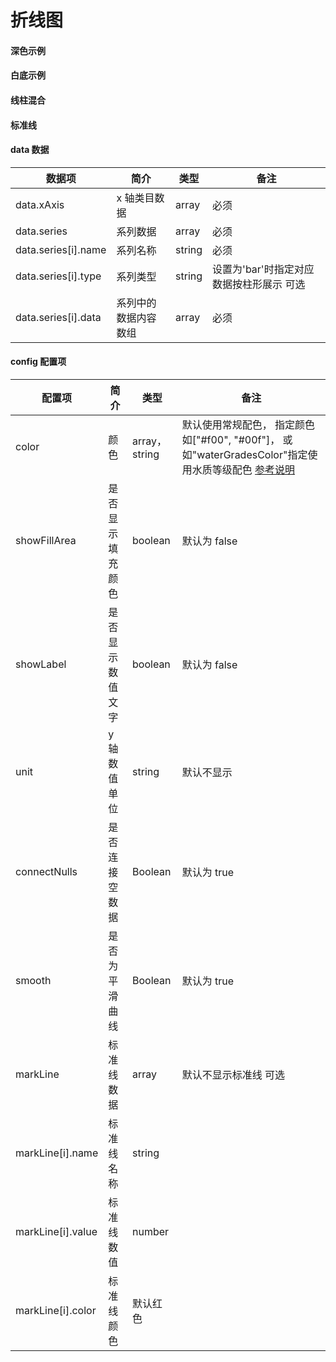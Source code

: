 # 折线图

#### 深色示例

<vuep template="#simple"></vuep>

<script v-pre type="text/x-template" id="simple">
<template>
    <e-line 
		:data="data" 
		:config="{
		    showFillArea: true
		}"
		style="width: 600px; height: 400px;background: #04233c">
	</e-line>
</template>

<script>
  export default {
	created () {
		this.$xEchart.setChartConfig({
			THEME_COLOR: 'dark'
		});
	},
    data () {
      return {
        data: {
            xAxis: ['2014年', '2015年', '2016年', '2017年', '2018年', '2019年'],
            series: [
                {
                    name: '2018年',
                    data: [22, 33, 28, 36, 28, 35]
                },
                {
                    name: '2019年',
                    data: [28, 36, 28, 35, 22, 33]
                }
            ]
        }
      }
    }
  }
</script>
</script>

#### 白底示例

<vuep template="#simple_1"></vuep>

<script v-pre type="text/x-template" id="simple_1">
<template>
    <e-line 
        :data="data" 
        :config="{
            showFillArea: true
        }"
        style="width: 600px; height: 400px;"
    ></e-line>
</template>

<script>
  export default {
	created () {
	  	this.$xEchart.setChartConfig({
	  		THEME_COLOR: 'light'
	  	});
	},
    data () {
      return {
        data: {
            xAxis: ['2014年', '2015年', '2016年', '2017年', '2018年', '2019年'],
            series: [
                {
                    name: '2018年',
                    data: [20, 33, 28, 36, 28, 35]
                },
                {
                    name: '2019年',
                    data: [28, 36, 28, 30, 22, 33]
                }
            ]
        }
      }
    }
  }
</script>
</script>

#### 线柱混合

<vuep template="#simple_2"></vuep>

<script v-pre type="text/x-template" id="simple_2">
<template>
    <e-line 
        :data="data"
        style="width: 600px; height: 400px;"
    ></e-line>
</template>

<script>
  export default {
    data () {
      return {
        data: {
            xAxis: ['2014年', '2015年', '2016年', '2017年', '2018年', '2019年'],
            series: [
                {
                    name: '均值',
                    type: 'bar',
                    data: [2, 1, 2, 4, 5, 3]
                },
                {
                    name: '2018年',
                    data: [2.5, 1.5, 3, 4, 5.5, 3.5]
                },
                {
                    name: '2019年',
                    data: [1.5, 0.5, 1, 4, 4.8, 2.5]
                }
            ]
        }
      }
    }
  }
</script>
</script>

#### 标准线

<vuep template="#simple_3"></vuep>

<script v-pre type="text/x-template" id="simple_3">
<template>
    <e-line 
        :data="data"
        :config="{
            markLine: markLine,
			      showFillArea: true
        }"
		:option="lineOpt"
        style="width: 600px; height: 400px;"
    ></e-line>
</template>

<script>
  export default {
    data () {
      return {
        data: {
            xAxis: ['2014年', '2015年', '2016年', '2017年', '2018年', '2019年'],
            series: [
                {
                    name: '2018年',
                    data: [2.5, 1.5, 3, 4, 5.5, 3.5]
                },
                {
                    name: '2019年',
                    data: [1.5, 0.5, 1, 4, 4.8, 2.5]
                }
            ]
        },
        markLine: [
          	//如果需要格式化标准线的label,可以在给设置数据的时候直接修改name值
            {name: '标准值', value: 5, color: '#f68b17'},
            {name: '目标值（5mg/L）', value: 4, color: '#f00'},
            {name: '二级标准\n（4mg/L）', value: 3, color: '#5af'},
        ],
        lineOpt: {
          grid: {
            right: 120//根据标准线名称长度调整
          }
        }
      }
    }
  }
</script>
</script>

#### data 数据

| 数据项              | 简介                 | 类型   | 备注                                     |
| ------------------- | -------------------- | ------ | ---------------------------------------- |
| data.xAxis          | x 轴类目数据         | array  | 必须                                     |
| data.series         | 系列数据             | array  | 必须                                     |
| data.series[i].name | 系列名称             | string | 必须                                     |
| data.series[i].type | 系列类型             | string | 设置为'bar'时指定对应数据按柱形展示 可选 |
| data.series[i].data | 系列中的数据内容数组 | array  | 必须                                     |

#### config 配置项

| 配置项            | 简介             | 类型          | 备注                                                                                                          |
| ----------------- | ---------------- | ------------- | ------------------------------------------------------------------------------------------------------------- |
| color             | 颜色             | array，string | 默认使用常规配色， 指定颜色如["#f00", "#00f"]， 或如"waterGradesColor"指定使用水质等级配色 [参考说明](/color) |
| showFillArea      | 是否显示填充颜色 | boolean       | 默认为 false                                                                                                  |
| showLabel         | 是否显示数值文字 | boolean       | 默认为 false                                                                                                  |
| unit              | y 轴数值单位     | string        | 默认不显示                                                                                                    |
| connectNulls      | 是否连接空数据   | Boolean       | 默认为 true                                                                                                   |
| smooth            | 是否为平滑曲线   | Boolean       | 默认为 true                                                                                                   |
| markLine          | 标准线数据       | array         | 默认不显示标准线 可选                                                                                         |
| markLine[i].name  | 标准线名称       | string        |                                                                                                               |
| markLine[i].value | 标准线数值       | number        |                                                                                                               |
| markLine[i].color | 标准线颜色       | 默认红色      |                                                                                                               |
